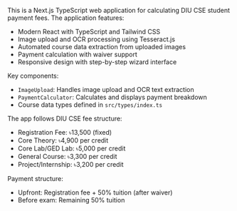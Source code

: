 <!-- Use this file to provide workspace-specific custom instructions to Copilot. For more details, visit https://code.visualstudio.com/docs/copilot/copilot-customization#_use-a-githubcopilotinstructionsmd-file -->

This is a Next.js TypeScript web application for calculating DIU CSE student payment fees. The application features:

- Modern React with TypeScript and Tailwind CSS
- Image upload and OCR processing using Tesseract.js
- Automated course data extraction from uploaded images
- Payment calculation with waiver support
- Responsive design with step-by-step wizard interface

Key components:
- `ImageUpload`: Handles image upload and OCR text extraction
- `PaymentCalculator`: Calculates and displays payment breakdown
- Course data types defined in `src/types/index.ts`

The app follows DIU CSE fee structure:
- Registration Fee: ৳13,500 (fixed)
- Core Theory: ৳4,900 per credit
- Core Lab/GED Lab: ৳5,000 per credit  
- General Course: ৳3,300 per credit
- Project/Internship: ৳3,200 per credit

Payment structure:
- Upfront: Registration fee + 50% tuition (after waiver)
- Before exam: Remaining 50% tuition
